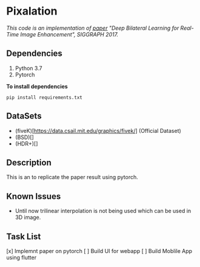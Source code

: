 # Pixalation
*This code is an implementation of [paper](https://groups.csail.mit.edu/graphics/hdrnet/) "Deep Bilateral Learning for Real-Time Image Enhancement", SIGGRAPH 2017.*

## Dependencies
1. Python 3.7
2. Pytorch 

**To install dependencies**
```
pip install requirements.txt
```

## DataSets
- (fiveK)[https://data.csail.mit.edu/graphics/fivek/] (Official Dataset)
- (BSD)[]
- (HDR+)[]

## Description
This is an to replicate the paper result using pytorch. 

## Known Issues
- Until now trilinear interpolation is not being used which can be used in 3D image. 

## Task List  
[x] Implemnt paper on pytorch 
[ ] Build UI for webapp
[ ] Build Moblile App using flutter
